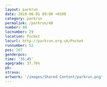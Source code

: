 ```yaml
---
layout: parkrun
date: 2019-06-01 09:00 +0100
category: parkrun
permalink: /parkrun/40
number: 40
locnumber: 29
location: Pocket
locurl: http://parkrun.org.uk/Pocket
runnumber: 52
pos: 167
genderpos: 
time: '35:45'
agegrade: 37.76%
pb: 
strava: 
artwork: '/images/Shared Content/parkrun.png'
---
```

